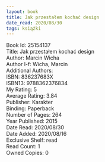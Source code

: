 ```yaml
---
layout: book
title: Jak przestałem kochać design
date_read: 2020/08/30
tags: książki
---
```


Book Id: 25154137<br />
Title: Jak przestałem kochać design<br />
Author: Marcin Wicha<br />
Author l-f: Wicha, Marcin<br />
Additional Authors: <br />
ISBN: 836237683X<br />
ISBN13: 9788362376834<br />
My Rating: 5<br />
Average Rating: 3.84<br />
Publisher: Karakter<br />
Binding: Paperback<br />
Number of Pages: 264<br />
Year Published: 2015<br />
Date Read: 2020/08/30<br />
Date Added: 2020/08/16<br />
Exclusive Shelf: read<br />
Read Count: 1<br />
Owned Copies: 0<br />


